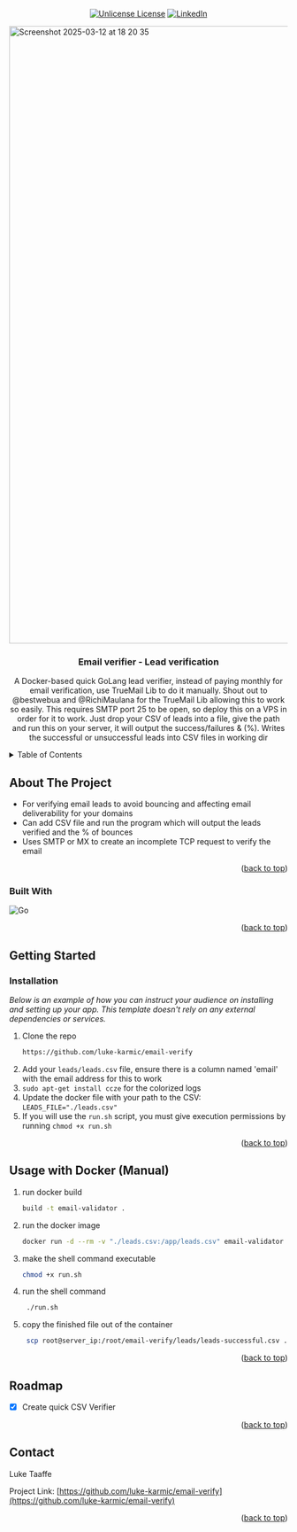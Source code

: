 <div align="center">

  [![Unlicense License][license-shield]][license-url]
  [![LinkedIn][linkedin-shield]][linkedin-url]

</div>
<img width="1115" alt="Screenshot 2025-03-12 at 18 20 35" src="https://github.com/user-attachments/assets/3a0dedb3-1b2b-476c-b8c6-bd68e85d6e2d" />

<!-- PROJECT LOGO -->
<br />
<div align="center">
  <h3 align="center">Email verifier - Lead verification</h3>

  <p align="center">
    A Docker-based quick GoLang lead verifier, instead of paying monthly for email verification, use TrueMail Lib to do it manually.
    Shout out to @bestwebua and @RichiMaulana for the TrueMail Lib allowing this to work so easily.
    This requires SMTP port 25 to be open, so deploy this on a VPS in order for it to work.
    Just drop your CSV of leads into a file, give the path and run this on your server, it will output the success/failures & (%).
    Writes the successful or unsuccessful leads into CSV files in working dir
  </p>
</div>



<!-- TABLE OF CONTENTS -->
<details>
  <summary>Table of Contents</summary>
  <ol>
    <li>
      <a href="#about-the-project">About The Project</a>
      <ul>
        <li><a href="#built-with">Built With</a></li>
      </ul>
    </li>
    <li>
      <a href="#getting-started">Getting Started</a>
      <ul>
        <li><a href="#prerequisites">Prerequisites</a></li>
        <li><a href="#installation">Installation</a></li>
      </ul>
    </li>
    <li><a href="#usage">Usage</a></li>
    <li><a href="#roadmap">Roadmap</a></li>
    <li><a href="#contact">Contact</a></li>
  </ol>
</details>



<!-- ABOUT THE PROJECT -->
## About The Project
* For verifying email leads to avoid bouncing and affecting email deliverability for your domains
* Can add CSV file and run the program which will output the leads verified and the % of bounces
* Uses SMTP or MX to create an incomplete TCP request to verify the email

<p align="right">(<a href="#readme-top">back to top</a>)</p>



### Built With

![Go][go-shield]

<p align="right">(<a href="#readme-top">back to top</a>)</p>



<!-- GETTING STARTED -->
## Getting Started

### Installation

_Below is an example of how you can instruct your audience on installing and setting up your app. This template doesn't rely on any external dependencies or services._

1. Clone the repo
   ```sh
   https://github.com/luke-karmic/email-verify
   ```
2. Add your `leads/leads.csv` file, ensure there is a column named 'email' with the email address for this to work
3. `sudo apt-get install ccze` for the colorized logs
3. Update the docker file with your path to the CSV: `LEADS_FILE="./leads.csv"`
4. If you will use the `run.sh` script, you must give execution permissions by running `chmod +x run.sh`


<p align="right">(<a href="#readme-top">back to top</a>)</p>



<!-- USAGE EXAMPLES -->
## Usage with Docker (Manual)

1. run docker build
   ```sh
   build -t email-validator .
   ```
2. run the docker image
   ```sh
   docker run -d --rm -v "./leads.csv:/app/leads.csv" email-validator
   ```

3. make the shell command executable 
   ```sh
   chmod +x run.sh
   ```
4. run the shell command
   ```sh
    ./run.sh
   ```
4. copy the finished file out of the container
   ```sh
    scp root@server_ip:/root/email-verify/leads/leads-successful.csv .
   ```


<p align="right">(<a href="#readme-top">back to top</a>)</p>



<!-- ROADMAP -->
## Roadmap

- [x] Create quick CSV Verifier


<p align="right">(<a href="#readme-top">back to top</a>)</p>


<!-- CONTACT -->
## Contact

Luke Taaffe

Project Link: [https://github.com/luke-karmic/email-verify](https://github.com/luke-karmic/email-verify)

<p align="right">(<a href="#readme-top">back to top</a>)</p>


<!-- MARKDOWN LINKS & IMAGES -->
<!-- https://www.markdownguide.org/basic-syntax/#reference-style-links -->
[contributors-shield]: https://img.shields.io/github/contributors/othneildrew/Best-README-Template.svg?style=for-the-badge
[contributors-url]: https://github.com/othneildrew/Best-README-Template/graphs/contributors
[forks-shield]: https://img.shields.io/github/forks/othneildrew/Best-README-Template.svg?style=for-the-badge
[forks-url]: https://github.com/othneildrew/Best-README-Template/network/members
[stars-shield]: https://img.shields.io/github/stars/othneildrew/Best-README-Template.svg?style=for-the-badge
[stars-url]: https://github.com/othneildrew/Best-README-Template/stargazers
[issues-shield]: https://img.shields.io/github/issues/othneildrew/Best-README-Template.svg?style=for-the-badge
[issues-url]: https://github.com/othneildrew/Best-README-Template/issues
[license-shield]: https://img.shields.io/github/license/othneildrew/Best-README-Template.svg?style=for-the-badge
[license-url]: https://github.com/othneildrew/Best-README-Template/blob/master/LICENSE.txt
[linkedin-shield]: https://img.shields.io/badge/-LinkedIn-black.svg?style=for-the-badge&logo=linkedin&colorB=555
[linkedin-url]: https://www.linkedin.com/in/luketaaffe/
[go-shield]: https://img.shields.io/badge/Go-00ADD8?logo=Go&logoColor=white&style=for-the-badge
